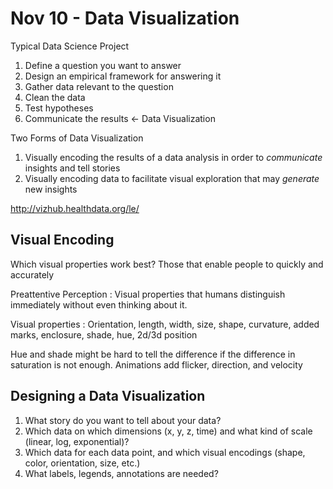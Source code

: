 Nov 10 - Data Visualization
===
Typical Data Science Project  
1. Define a question you want to answer  
2. Design an empirical framework for answering it  
3. Gather data relevant to the question  
5. Clean the data  
5. Test hypotheses  
6. Communicate the results <- Data Visualization  

Two Forms of Data Visualization  
1. Visually encoding the results of a data analysis in order to _communicate_ insights and tell stories  
2. Visually encoding data to facilitate visual exploration that may _generate_ new insights  

http://vizhub.healthdata.org/le/

Visual Encoding
---
Which visual properties work best? Those that enable people to quickly and accurately 

Preattentive Perception
: Visual properties that humans distinguish immediately without even thinking about it.

Visual properties
: Orientation, length, width, size, shape, curvature, added marks, enclosure, shade, hue, 2d/3d position

Hue and shade might be hard to tell the difference if the difference in saturation is not enough. Animations add flicker, direction, and velocity

Designing a Data Visualization
---
1. What story do you want to tell about your data?  
2. Which data on which dimensions (x, y, z, time) and what kind of scale (linear, log, exponential)?  
3. Which data for each data point, and which visual encodings (shape, color, orientation, size, etc.)  
4. What labels, legends, annotations are needed?  
